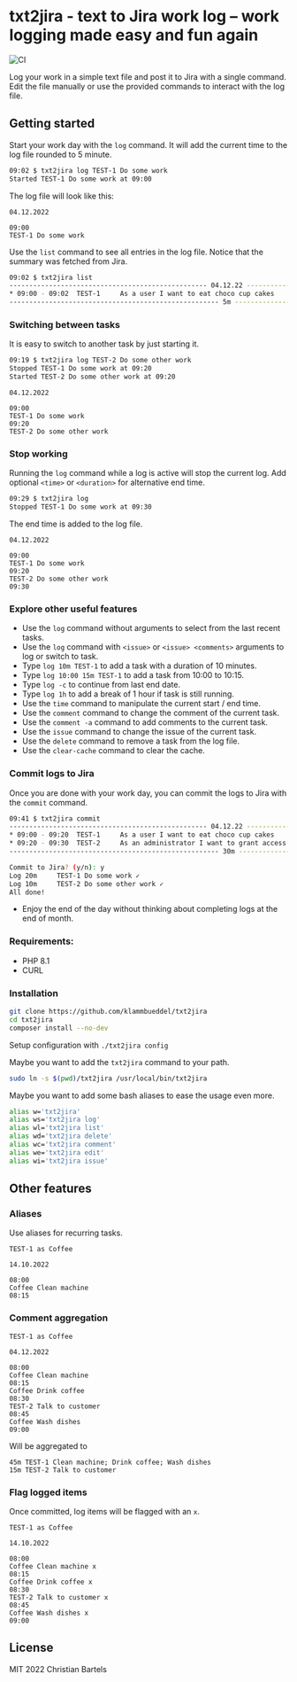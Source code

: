 # txt2jira - text to Jira work log – work logging made easy and fun again

![CI](https://github.com/klammbueddel/txt2jira/actions/workflows/test.yml/badge.svg)

Log your work in a simple text file and post it to Jira with a single command. 
Edit the file manually or use the provided commands to interact with the log file.

## Getting started

Start your work day with the `log` command. It will add the current time to the log file rounded to 5 minute.

```bash
09:02 $ txt2jira log TEST-1 Do some work
Started TEST-1 Do some work at 09:00
```

The log file will look like this:

```text
04.12.2022

09:00
TEST-1 Do some work
```

Use the `list` command to see all entries in the log file. Notice that the summary was fetched from Jira.

```bash
09:02 $ txt2jira list
-------------------------------------------------- 04.12.22 -----------------------------------
* 09:00 - 09:02  TEST-1     As a user I want to eat choco cup cakes     2m      Do some work
----------------------------------------------------- 5m --------------------------------------
```

### Switching between tasks

It is easy to switch to another task by just starting it.

```bash
09:19 $ txt2jira log TEST-2 Do some other work
Stopped TEST-1 Do some work at 09:20
Started TEST-2 Do some other work at 09:20
```

```text
04.12.2022

09:00
TEST-1 Do some work
09:20
TEST-2 Do some other work
```

### Stop working

Running the `log` command while a log is active will stop the current log. Add optional `<time>` or `<duration>` for alternative end time.

```bash
09:29 $ txt2jira log
Stopped TEST-1 Do some work at 09:30
```

The end time is added to the log file.
```text
04.12.2022

09:00
TEST-1 Do some work
09:20
TEST-2 Do some other work
09:30
```

### Explore other useful features
* Use the `log` command without arguments to select from the last recent tasks.
* Use the `log` command with `<issue>` or `<issue> <comments>` arguments to log or switch to task.
* Type `log 10m TEST-1` to add a task with a duration of 10 minutes.  
* Type `log 10:00 15m TEST-1` to add a task from 10:00 to 10:15.  
* Type `log -c` to continue from last end date. 
* Type `log 1h` to add a break of 1 hour if task is still running. 
* Use the `time` command to manipulate the current start / end time.
* Use the `comment` command to change the comment of the current task.
* Use the `comment -a` command to add comments to the current task.
* Use the `issue` command to change the issue of the current task.
* Use the `delete` command to remove a task from the log file.
* Use the `clear-cache` command to clear the cache.

### Commit logs to Jira
Once you are done with your work day, you can commit the logs to Jira with the `commit` command.

```bash
09:41 $ txt2jira commit
-------------------------------------------------- 04.12.22 -----------------------------------------------------
* 09:00 - 09:20  TEST-1     As a user I want to eat choco cup cakes              20m     Do some work
* 09:20 - 09:30  TEST-2     As an administrator I want to grant access to c...   10m     Do some other work
----------------------------------------------------- 30m -------------------------------------------------------

Commit to Jira? (y/n): y
Log 20m     TEST-1 Do some work ✓
Log 10m     TEST-2 Do some other work ✓
All done!
```

* Enjoy the end of the day without thinking about completing logs at the end of month.

### Requirements:

* PHP 8.1
* CURL

### Installation

```bash
git clone https://github.com/klammbueddel/txt2jira
cd txt2jira
composer install --no-dev
```

Setup configuration with `./txt2jira config`

Maybe you want to add the `txt2jira` command to your path.
```bash
sudo ln -s $(pwd)/txt2jira /usr/local/bin/txt2jira
```

Maybe you want to add some bash aliases to ease the usage even more.
```bash
alias w='txt2jira'
alias ws='txt2jira log'
alias wl='txt2jira list'
alias wd='txt2jira delete'
alias wc='txt2jira comment'
alias we='txt2jira edit'
alias wi='txt2jira issue'
```

## Other features

### Aliases

Use aliases for recurring tasks.

```TEXT
TEST-1 as Coffee

14.10.2022

08:00
Coffee Clean machine
08:15
```

### Comment aggregation

```TEXT
TEST-1 as Coffee

04.12.2022

08:00
Coffee Clean machine
08:15
Coffee Drink coffee
08:30
TEST-2 Talk to customer
08:45
Coffee Wash dishes
09:00
``` 

Will be aggregated to
```
45m TEST-1 Clean machine; Drink coffee; Wash dishes
15m TEST-2 Talk to customer
```

### Flag logged items

Once committed, log items will be flagged with an `x`.

```TEXT
TEST-1 as Coffee

14.10.2022

08:00
Coffee Clean machine x
08:15
Coffee Drink coffee x
08:30
TEST-2 Talk to customer x
08:45
Coffee Wash dishes x
09:00
```

## License

MIT 2022 Christian Bartels
